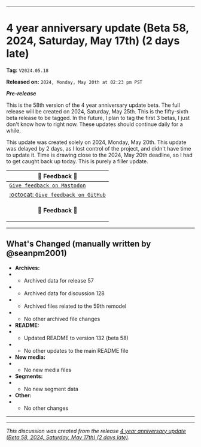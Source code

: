 
***

# 4 year anniversary update (Beta 58, 2024, Saturday, May 17th) (2 days late)

**Tag:** `V2024.05.18`

**Released on:** `2024, Monday, May 20th at 02:23 pm PST`

***Pre-release***

This is the 58th version of the 4 year anniversary update beta. The full release will be created on 2024, Saturday, May 25th. This is the fifty-sixth beta release to be tagged. In the future, I plan to tag the first 3 betas, I just don't know how to right now. These updates should continue daily for a while.

This update was created solely on 2024, Monday, May 20th. This update was delayed by 2 days, as I lost control of the project, and didn't have time to update it. Time is drawing close to the 2024, May 20th deadline, so I had to get caught back up today. This is purely a filler update.

| 📣️ Feedback 💬️ |
|---|
| [`Give feedback on Mastodon`](https://techhub.social/deck/@seanpm2001/112237731368032617) |
| [:octocat: `Give feedback on GitHub`](https://github.com/seanpm2001/seanpm2001/discussions/129/) |
| <p align="center"><b>💬️ Feedback 📣️</b></p> |

---

## What's Changed (manually written by @seanpm2001)

- **Archives:**
- - Archived data for release 57
- - Archived data for discussion 128
- - Archived files related to the 59th remodel <!-- This number should be 1 higher than the release data 2 lines above, and should match the README beta version) !-->
- - No other archived file changes
- **README:**
- - Updated README to version 132 (beta 58)
- - No other updates to the main README file
- **New media:**
- - No new media files
- **Segments:**
- - No new segment data
- **Other:**
- - No other changes

***


<hr /><em>This discussion was created from the release <a href='https://github.com/seanpm2001/seanpm2001/releases/tag/V2024.05.18'>4 year anniversary update (Beta 58, 2024, Saturday, May 17th) (2 days late)</a>.</em>
